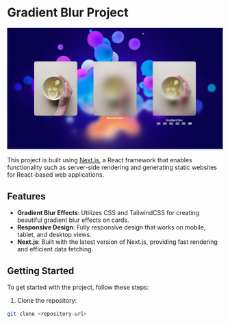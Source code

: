 # Gradient Blur Project

![Project Image](/public/image.png "Image for Gradient Blur Project")

This project is built using [Next.js](https://nextjs.org/), a React framework that enables functionality such as server-side rendering and generating static websites for React-based web applications.

## Features

- **Gradient Blur Effects**: Utilizes CSS and TailwindCSS for creating beautiful gradient blur effects on cards.
- **Responsive Design**: Fully responsive design that works on mobile, tablet, and desktop views.
- **Next.js**: Built with the latest version of Next.js, providing fast rendering and efficient data fetching.

## Getting Started

To get started with the project, follow these steps:

1. Clone the repository:

```bash
git clone <repository-url>
```
